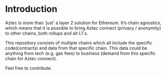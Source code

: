 # Introduction

Aztec is more than ‘just’ a layer 2 solution for Ethereum. It’s chain agnostics, which means that it is possible to bring Aztec connect (privacy / anonymity) to other chains, both rollups and alt L1´s.

This repository consists of multiple chains which all include the specific code(contracts) and data from that specific chain. This data could be anything from tech (e.g. gas fees) to business (demand from this specific chain for Aztec connect).

Feel free to contribute.
